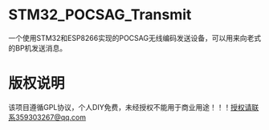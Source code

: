 # STM32_POCSAG_Transmit
一个使用STM32和ESP8266实现的POCSAG无线编码发送设备，可以用来向老式的BP机发送消息。
# 版权说明
该项目遵循GPL协议，个人DIY免费，未经授权不能用于商业用途！！！授权请联系359303267@qq.com  

